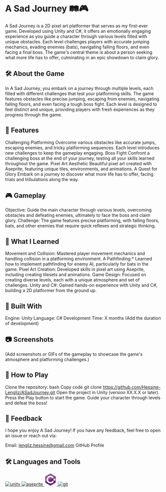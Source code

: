 # A Sad Journey 🛤️🎮
A Sad Journey is a 2D pixel art platformer that serves as my first-ever game. Developed using Unity and C#, it offers an emotionally engaging experience as you guide a character through various levels filled with unique obstacles. Each level challenges players with accurate jumping mechanics, evading enemies (bats), navigating falling floors, and even facing a final boss. The game's central theme is about a person seeking what more life has to offer, culminating in an epic showdown to claim glory.

## 🛠️ About the Game
In A Sad Journey, you embark on a journey through multiple levels, each filled with different challenges that test your platforming skills. The game features obstacles like precise jumping, escaping from enemies, navigating falling floors, and even facing a tough boss fight. Each level is designed to feel distinct and unique, providing players with fresh experiences as they progress through the game.

## 🎯 Features
Challenging Platforming
Overcome various obstacles like accurate jumps, escaping enemies, and tricky platforming sequences.
Each level introduces new challenges to keep the gameplay engaging.
Boss Fight
Confront a challenging boss at the end of your journey, testing all your skills learned throughout the game.
Pixel Art Aesthetic
Beautiful pixel art created with Aseprite, featuring unique tiles, environments, and animations.
A Quest for Glory
Embark on a journey to discover what more life has to offer, facing trials and tribulations along the way.
## 🎮 Gameplay
Objective: Guide the main character through various levels, overcoming obstacles and defeating enemies, ultimately to face the boss and claim glory.
Challenge: The game features precise platforming, with falling floors, bats, and other enemies that require quick reflexes and strategic thinking.
## 🚀 What I Learned
Movement and Collision: Mastered player movement mechanics and handling collision in a platforming environment.
A Pathfinding:* Learned how to implement pathfinding for enemy AI, particularly for bats in the game.
Pixel Art Creation: Developed skills in pixel art using Aseprite, including creating tilesets and animations.
Game Design: Focused on creating diverse levels, each with a unique atmosphere and set of challenges.
Unity and C#: Gained hands-on experience with Unity and C#, building a 2D platformer from the ground up.
## 🔧 Built With
Engine: Unity
Language: C#
Development Time: X months (Add the duration of development)
## 📷 Screenshots
(Add screenshots or GIFs of the gameplay to showcase the game's atmosphere and platforming challenges.)

## 📂 How to Play
Clone the repository:
bash
Copy code
git clone https://github.com/Hessine-Lengliz/ASadJourney.git
Open the project in Unity (version XX.X.X or later).
Press the Play button to start the game.
Guide your character through levels and defeat the boss!
## 📢 Feedback
I hope you enjoy A Sad Journey! If you have any feedback, feel free to open an issue or reach out via:

Email: lengliz.hessine@gmail.com
GitHub Profile
## 🛠️ Languages and Tools
<p align="left"> <a href="https://unity.com/" target="_blank" rel="noreferrer"> <img src="https://www.vectorlogo.zone/logos/unity3d/unity3d-icon.svg" alt="unity" width="40" height="40"/> </a> <a href="https://www.aseprite.org/" target="_blank" rel="noreferrer"> <img src="https://www.aseprite.org/images/logo.png" alt="aseprite" width="40" height="40"/> </a> <a href="https://www.cprogramming.com/" target="_blank" rel="noreferrer"> <img src="https://raw.githubusercontent.com/devicons/devicon/master/icons/csharp/csharp-original.svg" alt="csharp" width="40" height="40"/> </a> <a href="https://git-scm.com/" target="_blank" rel="noreferrer"> <img src="https://www.vectorlogo.zone/logos/git-scm/git-scm-icon.svg" alt="git" width="40" height="40"/> </a> </p>

